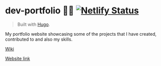 # dev-portfolio 👨‍💻 [![Netlify Status](https://api.netlify.com/api/v1/badges/bea2cf2f-3454-4562-8740-5bd0476564ba/deploy-status)](https://app.netlify.com/sites/endormi-portfolio/deploys)

> Built with [Hugo](https://gohugo.io/).

My portfolio website showcasing some of the projects that I have created, contributed to and also my skills.

[Wiki](https://github.com/endormi/dev-portfolio/wiki)

[Website link](https://endormi.io/)

